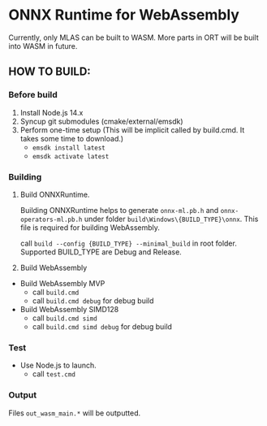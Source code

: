 # ONNX Runtime for WebAssembly

Currently, only MLAS can be built to WASM. More parts in ORT will be built into WASM in future.

## HOW TO BUILD:

### Before build

1. Install Node.js 14.x
2. Syncup git submodules (cmake/external/emsdk)
3. Perform one-time setup (This will be implicit called by build.cmd. It takes some time to download.)
    - `emsdk install latest`
    - `emsdk activate latest`

### Building

1. Build ONNXRuntime.

    Building ONNXRuntime helps to generate `onnx-ml.pb.h` and `onnx-operators-ml.pb.h` under folder `build\Windows\{BUILD_TYPE}\onnx`. This file is required for building WebAssembly.

    call `build --config {BUILD_TYPE} --minimal_build` in root folder. Supported BUILD_TYPE are Debug and Release.

2. Build WebAssembly
- Build WebAssembly MVP
   - call `build.cmd`
   - call `build.cmd debug` for debug build
- Build WebAssembly SIMD128
   - call `build.cmd simd`
   - call `build.cmd simd debug` for debug build

### Test

- Use Node.js to launch.
   - call `test.cmd`

### Output

Files `out_wasm_main.*` will be outputted.